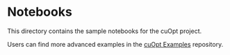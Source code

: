 # Notebooks

This directory contains the sample notebooks for the cuOpt project.

Users can find more advanced examples in the [cuOpt Examples](https://github.com/nvidia/cuopt-examples) repository.